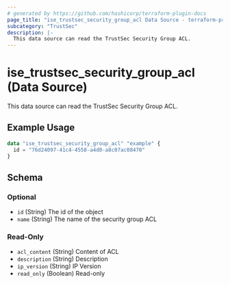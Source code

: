 ```yaml
---
# generated by https://github.com/hashicorp/terraform-plugin-docs
page_title: "ise_trustsec_security_group_acl Data Source - terraform-provider-ise"
subcategory: "TrustSec"
description: |-
  This data source can read the TrustSec Security Group ACL.
---
```


# ise_trustsec_security_group_acl (Data Source)

This data source can read the TrustSec Security Group ACL.

## Example Usage

```terraform
data "ise_trustsec_security_group_acl" "example" {
  id = "76d24097-41c4-4558-a4d0-a8c07ac08470"
}
```

<!-- schema generated by tfplugindocs -->
## Schema

### Optional

- `id` (String) The id of the object
- `name` (String) The name of the security group ACL

### Read-Only

- `acl_content` (String) Content of ACL
- `description` (String) Description
- `ip_version` (String) IP Version
- `read_only` (Boolean) Read-only
